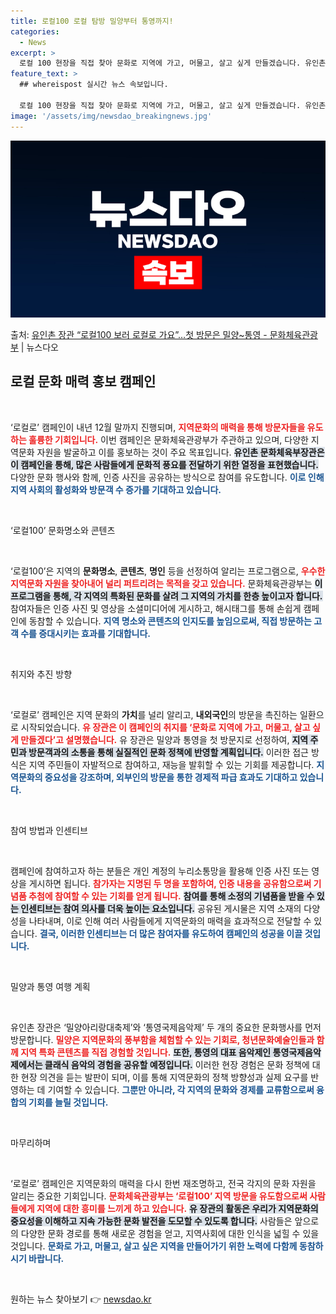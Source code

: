 ```yaml
---
title: 로컬100 로컬 탐방 밀양부터 통영까지!
categories:
  - News
excerpt: >
  로컬 100 현장을 직접 찾아 문화로 지역에 가고, 머물고, 살고 싶게 만들겠습니다. 유인촌 문화체육부장관이…
feature_text: >
  ## whereispost 실시간 뉴스 속보입니다.

  로컬 100 현장을 직접 찾아 문화로 지역에 가고, 머물고, 살고 싶게 만들겠습니다. 유인촌 문화체육부장관이…
image: '/assets/img/newsdao_breakingnews.jpg'
---
```


![뉴스다오 속보](/assets/img/newsdao_breakingnews.jpg)

<p>출처: <a href="https://newsdao.kr/2855" rel="dofollow">유인촌 장관 “로컬100 보러 로컬로 가요”…첫 방문은 밀양~통영 - 문화체육관광부</a> | 뉴스다오</p>

<h2 data-ke-size="size26">로컬 문화 매력 홍보 캠페인</h2>

<p data-ke-size="size16">&nbsp;</p>

‘로컬로’ 캠페인이 내년 12월 말까지 진행되며, <b><span style="color: #ee2323;">지역문화의 매력을 통해 방문자들을 유도하는 훌륭한 기회입니다.</span></b> 이번 캠페인은 문화체육관광부가 주관하고 있으며, 다양한 지역문화 자원을 발굴하고 이를 홍보하는 것이 주요 목표입니다. <b><span style="background-color: #21538527;">유인촌 문화체육부장관은 이 캠페인을 통해, 많은 사람들에게 문화적 풍요를 전달하기 위한 열정을 표현했습니다.</span></b> 다양한 문화 행사와 함께, 인증 사진을 공유하는 방식으로 참여를 유도합니다. <b><span style="color: #1a5490;">이로 인해 지역 사회의 활성화와 방문객 수 증가를 기대하고 있습니다.</span></b>

<p data-ke-size="size16">&nbsp;</p>

‘로컬100’ 문화명소와 콘텐츠

<p data-ke-size="size16">&nbsp;</p>

‘로컬100’은 지역의 <b>문화명소</b>, <b>콘텐츠</b>, <b>명인</b> 등을 선정하여 알리는 프로그램으로, <b><span style="color: #ee2323;">우수한 지역문화 자원을 찾아내어 널리 퍼트리려는 목적을 갖고 있습니다.</span></b> 문화체육관광부는 <b><span style="background-color: #21538527;">이 프로그램을 통해, 각 지역의 특화된 문화를 살려 그 지역의 가치를 한층 높이고자 합니다.</span></b> 참여자들은 인증 사진 및 영상을 소셜미디어에 게시하고, 해시태그를 통해 손쉽게 캠페인에 동참할 수 있습니다. <b><span style="color: #1a5490;">지역 명소와 콘텐츠의 인지도를 높임으로써, 직접 방문하는 고객 수를 증대시키는 효과를 기대합니다.</span></b>

<p data-ke-size="size16">&nbsp;</p>

취지와 추진 방향

<p data-ke-size="size16">&nbsp;</p>

‘로컬로’ 캠페인은 지역 문화의 <b>가치</b>를 널리 알리고, <b>내외국인</b>의 방문을 촉진하는 일환으로 시작되었습니다. <b><span style="color: #ee2323;">유 장관은 이 캠페인의 취지를 ‘문화로 지역에 가고, 머물고, 살고 싶게 만들겠다’고 설명했습니다.</span></b> 유 장관은 밀양과 통영을 첫 방문지로 선정하여, <b><span style="background-color: #21538527;">지역 주민과 방문객과의 소통을 통해 실질적인 문화 정책에 반영할 계획입니다.</span></b> 이러한 접근 방식은 지역 주민들이 자발적으로 참여하고, 재능을 발휘할 수 있는 기회를 제공합니다. <b><span style="color: #1a5490;">지역문화의 중요성을 강조하며, 외부인의 방문을 통한 경제적 파급 효과도 기대하고 있습니다.</span></b> 

<p data-ke-size="size16">&nbsp;</p>

참여 방법과 인센티브

<p data-ke-size="size16">&nbsp;</p>

캠페인에 참여하고자 하는 분들은 개인 계정의 누리소통망을 활용해 인증 사진 또는 영상을 게시하면 됩니다. <b><span style="color: #ee2323;">참가자는 지명된 두 명을 포함하여, 인증 내용을 공유함으로써 기념품 추첨에 참여할 수 있는 기회를 얻게 됩니다.</span></b> <b><span style="background-color: #21538527;">참여를 통해 소정의 기념품을 받을 수 있는 인센티브는 참여 의사를 더욱 높이는 요소입니다.</span></b> 공유된 게시물은 지역 소재의 다양성을 나타내며, 이로 인해 여러 사람들에게 지역문화의 매력을 효과적으로 전달할 수 있습니다. <b><span style="color: #1a5490;">결국, 이러한 인센티브는 더 많은 참여자를 유도하여 캠페인의 성공을 이끌 것입니다.</span></b> 

<p data-ke-size="size16">&nbsp;</p>

밀양과 통영 여행 계획

<p data-ke-size="size16">&nbsp;</p>

유인촌 장관은 ‘밀양아리랑대축제’와 ‘통영국제음악제’ 두 개의 중요한 문화행사를 먼저 방문합니다. <b><span style="color: #ee2323;">밀양은 지역문화의 풍부함을 체험할 수 있는 기회로, 청년문화예술인들과 함께 지역 특화 콘텐츠를 직접 경험할 것입니다.</span></b> <b><span style="background-color: #21538527;">또한, 통영의 대표 음악제인 통영국제음악제에서는 클래식 음악의 경험을 공유할 예정입니다.</span></b> 이러한 현장 경험은 문화 정책에 대한 현장 의견을 듣는 발판이 되며, 이를 통해 지역문화의 정책 방향성과 실제 요구를 반영하는 데 기여할 수 있습니다. <b><span style="color: #1a5490;">그뿐만 아니라, 각 지역의 문화와 경제를 교류함으로써 융합의 기회를 늘릴 것입니다.</span></b> 

<p data-ke-size="size16">&nbsp;</p>

마무리하며

<p data-ke-size="size16">&nbsp;</p>

‘로컬로’ 캠페인은 지역문화의 매력을 다시 한번 재조명하고, 전국 각지의 문화 자원을 알리는 중요한 기회입니다. <b><span style="color: #ee2323;">문화체육관광부는 ‘로컬100’ 지역 방문을 유도함으로써 사람들에게 지역에 대한 흥미를 느끼게 하고 있습니다.</span></b> <b><span style="background-color: #21538527;">유 장관의 활동은 우리가 지역문화의 중요성을 이해하고 지속 가능한 문화 발전을 도모할 수 있도록 합니다.</span></b> 사람들은 앞으로의 다양한 문화 경로를 통해 새로운 경험을 얻고, 지역사회에 대한 인식을 넓힐 수 있을 것입니다. <b><span style="color: #1a5490;">문화로 가고, 머물고, 살고 싶은 지역을 만들어가기 위한 노력에 다함께 동참하시기 바랍니다.</span></b> 

<p data-ke-size="size16">&nbsp;</p> 

원하는 뉴스 찾아보기 👉 <a href="https://newsdao.kr" rel="dofollow">newsdao.kr</a>



